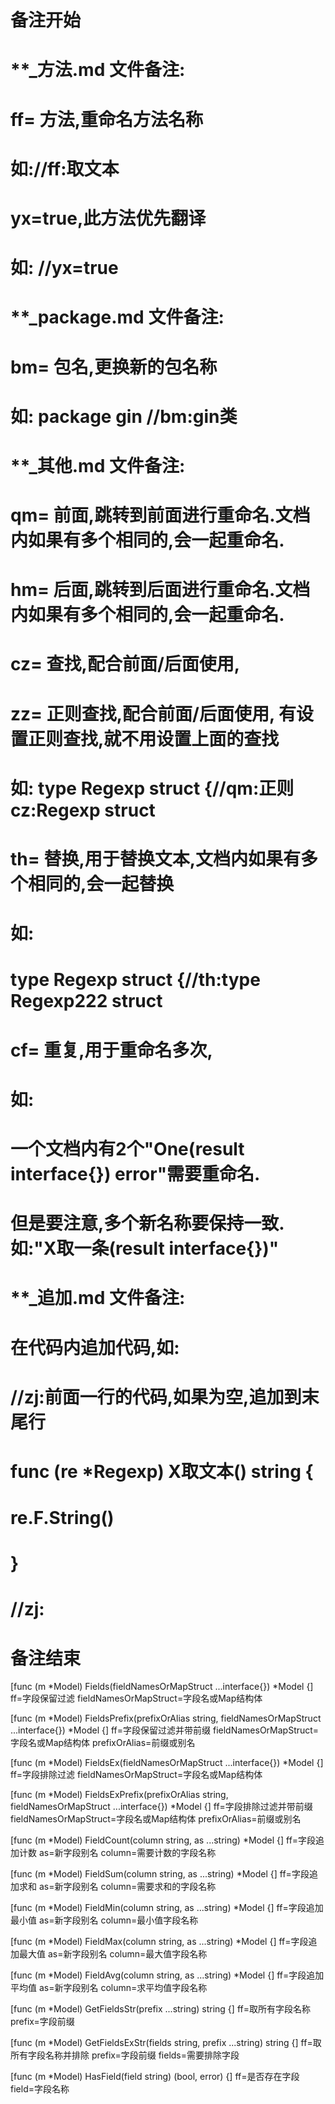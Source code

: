 # 备注开始
# **_方法.md 文件备注:
# ff= 方法,重命名方法名称
# 如://ff:取文本
#
# yx=true,此方法优先翻译
# 如: //yx=true

# **_package.md 文件备注:
# bm= 包名,更换新的包名称 
# 如: package gin //bm:gin类

# **_其他.md 文件备注:
# qm= 前面,跳转到前面进行重命名.文档内如果有多个相同的,会一起重命名.
# hm= 后面,跳转到后面进行重命名.文档内如果有多个相同的,会一起重命名.
# cz= 查找,配合前面/后面使用,
# zz= 正则查找,配合前面/后面使用, 有设置正则查找,就不用设置上面的查找
# 如: type Regexp struct {//qm:正则 cz:Regexp struct
#
# th= 替换,用于替换文本,文档内如果有多个相同的,会一起替换
# 如:
# type Regexp struct {//th:type Regexp222 struct
#
# cf= 重复,用于重命名多次,
# 如: 
# 一个文档内有2个"One(result interface{}) error"需要重命名.
# 但是要注意,多个新名称要保持一致. 如:"X取一条(result interface{})"

# **_追加.md 文件备注:
# 在代码内追加代码,如:
# //zj:前面一行的代码,如果为空,追加到末尾行
# func (re *Regexp) X取文本() string { 
# re.F.String()
# }
# //zj:
# 备注结束

[func (m *Model) Fields(fieldNamesOrMapStruct ...interface{}) *Model {]
ff=字段保留过滤
fieldNamesOrMapStruct=字段名或Map结构体

[func (m *Model) FieldsPrefix(prefixOrAlias string, fieldNamesOrMapStruct ...interface{}) *Model {]
ff=字段保留过滤并带前缀
fieldNamesOrMapStruct=字段名或Map结构体
prefixOrAlias=前缀或别名

[func (m *Model) FieldsEx(fieldNamesOrMapStruct ...interface{}) *Model {]
ff=字段排除过滤
fieldNamesOrMapStruct=字段名或Map结构体

[func (m *Model) FieldsExPrefix(prefixOrAlias string, fieldNamesOrMapStruct ...interface{}) *Model {]
ff=字段排除过滤并带前缀
fieldNamesOrMapStruct=字段名或Map结构体
prefixOrAlias=前缀或别名

[func (m *Model) FieldCount(column string, as ...string) *Model {]
ff=字段追加计数
as=新字段别名
column=需要计数的字段名称

[func (m *Model) FieldSum(column string, as ...string) *Model {]
ff=字段追加求和
as=新字段别名
column=需要求和的字段名称

[func (m *Model) FieldMin(column string, as ...string) *Model {]
ff=字段追加最小值
as=新字段别名
column=最小值字段名称

[func (m *Model) FieldMax(column string, as ...string) *Model {]
ff=字段追加最大值
as=新字段别名
column=最大值字段名称

[func (m *Model) FieldAvg(column string, as ...string) *Model {]
ff=字段追加平均值
as=新字段别名
column=求平均值字段名称

[func (m *Model) GetFieldsStr(prefix ...string) string {]
ff=取所有字段名称
prefix=字段前缀

[func (m *Model) GetFieldsExStr(fields string, prefix ...string) string {]
ff=取所有字段名称并排除
prefix=字段前缀
fields=需要排除字段

[func (m *Model) HasField(field string) (bool, error) {]
ff=是否存在字段
field=字段名称
